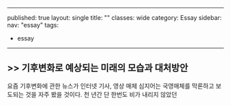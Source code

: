    ---
published: true
layout: single
title: ""
classes: wide
category: Essay
sidebar:
    nav: "essay" 
tags: 
  - essay
---

## >> 기후변화로 예상되는 미래의 모습과 대처방안

  요즘 기후변화에 관한 뉴스가 인터넷 기사, 영상 매체 심지어는 국영매체를 막론하고 보도되는 것을 자주 봤을 것이다. 천 년간 단 한번도 비가 내리지 않았던
